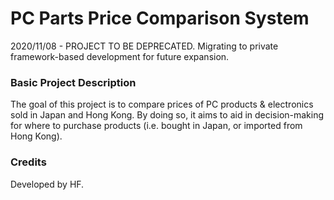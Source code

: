 # PC Parts Price Comparison System

2020/11/08 - PROJECT TO BE DEPRECATED. Migrating to private framework-based development for future expansion.

### Basic Project Description
The goal of this project is to compare prices of PC products & electronics sold in Japan and Hong Kong.
By doing so, it aims to aid in decision-making for where to purchase products (i.e. bought in Japan, or imported from Hong Kong).

### Credits
Developed by HF.